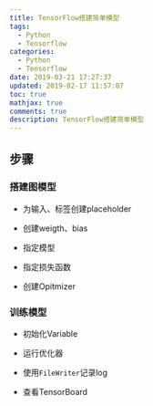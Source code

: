 ```yaml
---
title: TensorFlow搭建简单模型
tags:
  - Python
  - Tensorflow
categories:
  - Python
  - Tensorflow
date: 2019-03-21 17:27:37
updated: 2019-02-17 11:57:07
toc: true
mathjax: true
comments: true
description: TensorFlow搭建简单模型
---
```


##	步骤

###	搭建图模型

-	为输入、标签创建placeholder

-	创建weigth、bias

-	指定模型

-	指定损失函数

-	创建Opitmizer

###	训练模型

-	初始化Variable

-	运行优化器

-	使用`FileWriter`记录log

-	查看TensorBoard



